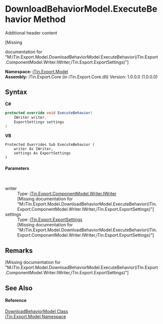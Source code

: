 # DownloadBehaviorModel.ExecuteBehavior Method 
Additional header content 

\[Missing <summary> documentation for "M:iTin.Export.Model.DownloadBehaviorModel.ExecuteBehavior(iTin.Export.ComponentModel.Writer.IWriter,iTin.Export.ExportSettings)"\]

**Namespace:**&nbsp;<a href="ef57ffcc-e95e-b212-5a46-9aa6f5a3511f">iTin.Export.Model</a><br />**Assembly:**&nbsp;iTin.Export.Core (in iTin.Export.Core.dll) Version: 1.0.0.0 (1.0.0.0)

## Syntax

**C#**<br />
``` C#
protected override void ExecuteBehavior(
	IWriter writer,
	ExportSettings settings
)
```

**VB**<br />
``` VB
Protected Overrides Sub ExecuteBehavior ( 
	writer As IWriter,
	settings As ExportSettings
)
```


#### Parameters
&nbsp;<dl><dt>writer</dt><dd>Type: <a href="4a4ec51e-0091-39cb-54a3-b986f5b6ed9a">iTin.Export.ComponentModel.Writer.IWriter</a><br />\[Missing <param name="writer"/> documentation for "M:iTin.Export.Model.DownloadBehaviorModel.ExecuteBehavior(iTin.Export.ComponentModel.Writer.IWriter,iTin.Export.ExportSettings)"\]</dd><dt>settings</dt><dd>Type: <a href="d8d655e9-5d05-0438-ab78-0c8d4761dd06">iTin.Export.ExportSettings</a><br />\[Missing <param name="settings"/> documentation for "M:iTin.Export.Model.DownloadBehaviorModel.ExecuteBehavior(iTin.Export.ComponentModel.Writer.IWriter,iTin.Export.ExportSettings)"\]</dd></dl>

## Remarks
\[Missing <remarks> documentation for "M:iTin.Export.Model.DownloadBehaviorModel.ExecuteBehavior(iTin.Export.ComponentModel.Writer.IWriter,iTin.Export.ExportSettings)"\]

## See Also


#### Reference
<a href="9c61d0e9-dfab-fdcf-eff7-2e3921ad427c">DownloadBehaviorModel Class</a><br /><a href="ef57ffcc-e95e-b212-5a46-9aa6f5a3511f">iTin.Export.Model Namespace</a><br />